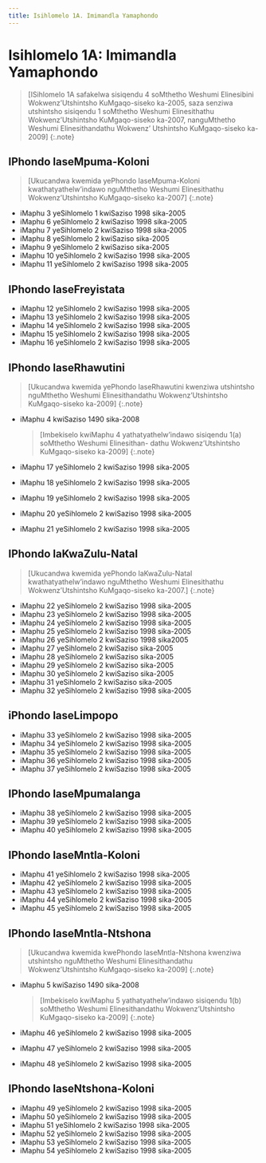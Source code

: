 ```yaml
---
title: Isihlomelo 1A. Imimandla Yamaphondo
---
```


# Isihlomelo 1A: Imimandla Yamaphondo

> [ISihlomelo 1A safakelwa sisiqendu 4 soMthetho Weshumi Elinesibini Wokwenz’Utshintsho KuMgaqo-siseko ka-2005, saza senziwa utshintsho sisiqendu 1 soMthetho Weshumi Elinesithathu Wokwenz’Utshintsho KuMgaqo-siseko ka-2007, nanguMthetho Weshumi Elinesithandathu Wokwenz’ Utshintsho KuMgaqo-siseko ka-2009]
{:.note}

## IPhondo laseMpuma-Koloni

> [Ukucandwa kwemida yePhondo laseMpuma-Koloni kwathatyathelw’indawo nguMthetho Weshumi Elinesithathu Wokwenz’Utshintsho KuMgaqo-siseko ka-2007]
{:.note}

*   iMaphu 3 yeSihlomelo 1 kwiSaziso 1998 sika-2005
*   iMaphu 6 yeSihlomelo 2 kwiSaziso 1998 sika-2005
*   iMaphu 7 yeSihlomelo 2 kwiSaziso 1998 sika-2005
*   iMaphu 8 yeSihlomelo 2 kwiSaziso sika-2005
*   iMaphu 9 yeSihlomelo 2 kwiSaziso sika-2005
*   iMaphu 10 yeSihlomelo 2 kwiSaziso 1998 sika-2005
*   iMaphu 11 yeSihlomelo 2 kwiSaziso 1998 sika-2005

## IPhondo laseFreyistata

*   iMaphu 12 yeSihlomelo 2 kwiSaziso 1998 sika-2005
*   iMaphu 13 yeSihlomelo 2 kwiSaziso 1998 sika-2005
*   iMaphu 14 yeSihlomelo 2 kwiSaziso 1998 sika-2005
*   iMaphu 15 yeSihlomelo 2 kwiSaziso 1998 sika-2005
*   iMaphu 16 yeSihlomelo 2 kwiSaziso 1998 sika-2005

## IPhondo laseRhawutini

> [Ukucandwa kwemida yePhondo laseRhawutini kwenziwa utshintsho nguMthetho Weshumi Elinesithandathu Wokwenz’Utshintsho KuMgaqo-siseko ka-2009]
{:.note}

*   iMaphu 4 kwiSaziso 1490 sika-2008

    > [Imbekiselo kwiMaphu 4 yathatyathelw’indawo sisiqendu 1(a) soMthetho Weshumi Elinesithan- dathu Wokwenz’Utshintsho KuMgaqo-siseko ka-2009]
    {:.note}

*   iMaphu 17 yeSihlomelo 2 kwiSaziso 1998 sika-2005
*   iMaphu 18 yeSihlomelo 2 kwiSaziso 1998 sika-2005
*   iMaphu 19 yeSihlomelo 2 kwiSaziso 1998 sika-2005
*   iMaphu 20 yeSihlomelo 2 kwiSaziso 1998 sika-2005
*   iMaphu 21 yeSihlomelo 2 kwiSaziso 1998 sika-2005

## IPhondo laKwaZulu-Natal

> [Ukucandwa kwemida yePhondo laKwaZulu-Natal kwathatyathelw’indawo nguMthetho Weshumi Elinesithathu Wokwenz’Utshintsho KuMgaqo-siseko ka-2007.]
{:.note}

*   iMaphu 22 yeSihlomelo 2 kwiSaziso 1998 sika-2005
*   iMaphu 23 yeSihlomelo 2 kwiSaziso 1998 sika-2005
*   iMaphu 24 yeSihlomelo 2 kwiSaziso 1998 sika-2005
*   iMaphu 25 yeSihlomelo 2 kwiSaziso 1998 sika-2005
*   iMaphu 26 yeSihlomelo 2 kwiSaziso 1998 sika2005
*   iMaphu 27 yeSihlomelo 2 kwiSaziso sika-2005
*   iMaphu 28 yeSihlomelo 2 kwiSaziso sika-2005
*   iMaphu 29 yeSihlomelo 2 kwiSaziso sika-2005
*   iMaphu 30 yeSihlomelo 2 kwiSaziso sika-2005
*   iMaphu 31 yeSihlomelo 2 kwiSaziso sika-2005
*   iMaphu 32 yeSihlomelo 2 kwiSaziso 1998 sika-2005

## iPhondo laseLimpopo

*   iMaphu 33 yeSihlomelo 2 kwiSaziso 1998 sika-2005
*   iMaphu 34 yeSihlomelo 2 kwiSaziso 1998 sika-2005
*   iMaphu 35 yeSihlomelo 2 kwiSaziso 1998 sika-2005
*   iMaphu 36 yeSihlomelo 2 kwiSaziso 1998 sika-2005
*   iMaphu 37 yeSihlomelo 2 kwiSaziso 1998 sika-2005

## IPhondo laseMpumalanga

*   iMaphu 38 yeSihlomelo 2 kwiSaziso 1998 sika-2005
*   iMaphu 39 yeSihlomelo 2 kwiSaziso 1998 sika-2005
*   iMaphu 40 yeSihlomelo 2 kwiSaziso 1998 sika-2005

## IPhondo laseMntla-Koloni

*   iMaphu 41 yeSihlomelo 2 kwiSaziso 1998 sika-2005
*   iMaphu 42 yeSihlomelo 2 kwiSaziso 1998 sika-2005
*   iMaphu 43 yeSihlomelo 2 kwiSaziso 1998 sika-2005
*   iMaphu 44 yeSihlomelo 2 kwiSaziso 1998 sika-2005
*   iMaphu 45 yeSihlomelo 2 kwiSaziso 1998 sika-2005

## IPhondo laseMntla-Ntshona

> [Ukucandwa kwemida kwePhondo laseMntla-Ntshona kwenziwa utshintsho nguMthetho Weshumi Elinesithandathu Wokwenz’Utshintsho KuMgaqo-siseko ka-2009]
{:.note}

*   iMaphu 5 kwiSaziso 1490 sika-2008

    > [Imbekiselo kwiMaphu 5 yathatyathelw’indawo sisiqendu 1(b) soMthetho Weshumi Elinesithandathu Wokwenz’Utshintsho KuMgaqo-siseko ka-2009]
    {:.note}

*   iMaphu 46 yeSihlomelo 2 kwiSaziso 1998 sika-2005
*   iMaphu 47 yeSihlomelo 2 kwiSaziso 1998 sika-2005
*   iMaphu 48 yeSihlomelo 2 kwiSaziso 1998 sika-2005

## IPhondo laseNtshona-Koloni

*   iMaphu 49 yeSihlomelo 2 kwiSaziso 1998 sika-2005
*   iMaphu 50 yeSihlomelo 2 kwiSaziso 1998 sika-2005
*   iMaphu 51 yeSihlomelo 2 kwiSaziso 1998 sika-2005
*   iMaphu 52 yeSihlomelo 2 kwiSaziso 1998 sika-2005
*   iMaphu 53 yeSihlomelo 2 kwiSaziso 1998 sika-2005
*   iMaphu 54 yeSihlomelo 2 kwiSaziso 1998 sika-2005